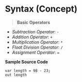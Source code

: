 # Syntax (Concept)

> **Basic Operators**

- *Subtraction Operator*: `-`
- *Addition Operator*: `+`
- *Multiplication Operator*: `*`
- *Float Division Operator*: `/`
- *Assignment Operator*: `=`

**Sample Source Code**

```
var length = 98 - 23;
out length
```
